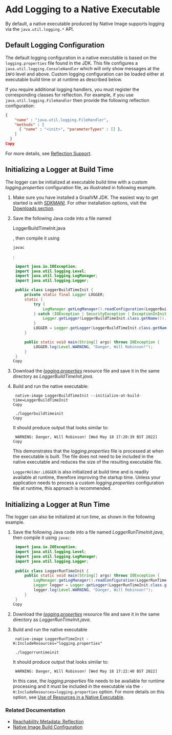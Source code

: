 # Add Logging to a Native Executable

By default, a native executable produced by Native Image supports logging via the `java.util.logging.*` API.

## Default Logging Configuration

The default logging configuration in a native executable is based on the `logging.properties` file found in the JDK. This file configures a `java.util.logging.ConsoleHandler` which will only show messages at the `INFO` level and above. Custom logging configuration can be loaded either at executable build time or at runtime as described below.

If you require additional logging handlers, you must register the corresponding classes for reflection. For example, if you use `java.util.logging.FileHandler` then provide the following reflection configuration:

```json
{
    "name" : "java.util.logging.FileHandler",
    "methods" : [
      { "name" : "<init>", "parameterTypes" : [] },
    ]
  }
Copy
```

For more details, see [Reflection Support](https://www.graalvm.org/latest/reference-manual/native-image/dynamic-features/Reflection/).

## Initializing a Logger at Build Time

The logger can be initialized at executable build time with a custom *logging.properties* configuration file, as illustrated in following example.

1. Make sure you have installed a GraalVM JDK. The easiest way to get started is with [SDKMAN!](https://sdkman.io/jdks#graal). For other installation options, visit the [Downloads section](https://www.graalvm.org/downloads/).

2. Save the following Java code into a file named

    

   LoggerBuildTimeInit.java

   , then compile it using

    

   ```
   javac
   ```

   :

   ```java
    import java.io.IOException;
    import java.util.logging.Level;
    import java.util.logging.LogManager;
    import java.util.logging.Logger;
   
    public class LoggerBuildTimeInit {
        private static final Logger LOGGER;
        static {
            try {
                LogManager.getLogManager().readConfiguration(LoggerBuildTimeInit.class.getResourceAsStream("/logging.properties"));
            } catch (IOException | SecurityException | ExceptionInInitializerError ex) {
                Logger.getLogger(LoggerBuildTimeInit.class.getName()).log(Level.SEVERE, "Failed to read logging.properties file", ex);
            }
            LOGGER = Logger.getLogger(LoggerBuildTimeInit.class.getName());
        }
   
        public static void main(String[] args) throws IOException {
            LOGGER.log(Level.WARNING, "Danger, Will Robinson!");
        }
    } 
   Copy
   ```

3. Download the [*logging.properties*](https://www.graalvm.org/docs/reference-manual/native-image/assets/logging.properties) resource file and save it in the same directory as *LoggerBuildTimeInit.java*.

4. Build and run the native executable:

   ```shell
    native-image LoggerBuildTimeInit --initialize-at-build-time=LoggerBuildTimeInit
   Copy
   ```

   ```shell
    ./loggerbuildtimeinit
   Copy
   ```

   It should produce output that looks similar to:

   ```shell
    WARNING: Danger, Will Robinson! [Wed May 18 17:20:39 BST 2022]
   Copy
   ```

   This demonstrates that the *logging.properties* file is processed at when the executable is built. The file does not need to be included in the native executable and reduces the size of the resulting executable file.

   `LoggerHolder.LOGGER` is also initialized at build time and is readily available at runtime, therefore improving the startup time. Unless your application needs to process a custom *logging.properties* configuration file at runtime, this approach is recommended.

## Initializing a Logger at Run Time

The logger can also be initialized at run time, as shown in the following example.

1. Save the following Java code into a file named *LoggerRunTimeInit.java*, then compile it using `javac`:

   ```java
    import java.io.IOException;
    import java.util.logging.Level;
    import java.util.logging.LogManager;
    import java.util.logging.Logger;
       
    public class LoggerRunTimeInit {
        public static void main(String[] args) throws IOException {
            LogManager.getLogManager().readConfiguration(LoggerRunTimeInit.class.getResourceAsStream("/logging.properties"));
            Logger logger = Logger.getLogger(LoggerRunTimeInit.class.getName());
            logger.log(Level.WARNING, "Danger, Will Robinson!");
        }
    }
   Copy
   ```

2. Download the [*logging.properties*](https://www.graalvm.org/docs/reference-manual/native-image/assets/logging.properties) resource file and save it in the same directory as *LoggerRunTimeInit.java*.

3. Build and run the native executable

   ```shell
    native-image LoggerRunTimeInit -H:IncludeResources="logging.properties"
   ```

   ```shell
    ./loggerruntimeinit
   ```

   It should produce output that looks similar to:

   ```
    WARNING: Danger, Will Robinson! [Wed May 18 17:22:40 BST 2022]
   ```

   In this case, the *logging.properties* file needs to be available for runtime processing and it must be included in the executable via the `-H:IncludeResources=logging.properties` option. For more details on this option, see [Use of Resources in a Native Executable](https://www.graalvm.org/latest/reference-manual/native-image/dynamic-features/Resources/).

### Related Documentation

- [Reachability Metadata: Reflection](https://www.graalvm.org/latest/reference-manual/native-image/metadata/#reflection)
- [Native Image Build Configuration](https://www.graalvm.org/latest/reference-manual/native-image/overview/BuildConfiguration/)